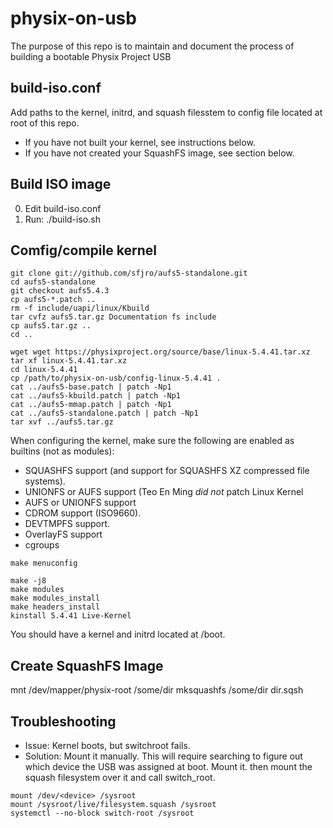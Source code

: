 # physix-on-usb

The purpose of this repo is to maintain and document the process
of building a bootable Physix Project USB


## build-iso.conf ##
Add paths to the kernel, initrd, and squash filesstem to config file
located at root of this repo.
* If you have not built your kernel, see instructions below.
* If you have not created your SquashFS image, see section below.


## Build ISO image ##
0. Edit build-iso.conf
1. Run: ./build-iso.sh


##  Comfig/compile kernel ##
```
git clone git://github.com/sfjro/aufs5-standalone.git
cd aufs5-standalone
git checkout aufs5.4.3
cp aufs5-*.patch ..
rm -f include/uapi/linux/Kbuild
tar cvfz aufs5.tar.gz Documentation fs include
cp aufs5.tar.gz ..
cd ..

wget wget https://physixproject.org/source/base/linux-5.4.41.tar.xz
tar xf linux-5.4.41.tar.xz
cd linux-5.4.41
cp /path/to/physix-on-usb/config-linux-5.4.41 .
cat ../aufs5-base.patch | patch -Np1
cat ../aufs5-kbuild.patch | patch -Np1
cat ../aufs5-mmap.patch | patch -Np1
cat ../aufs5-standalone.patch | patch -Np1
tar xvf ../aufs5.tar.gz
```

When configuring the kernel, make sure the following are enabled as builtins (not as modules):
* SQUASHFS support (and support for SQUASHFS XZ compressed file systems).
* UNIONFS or AUFS support (Teo En Ming *did not* patch Linux Kernel
* AUFS or UNIONFS support
* CDROM support (ISO9660).
* DEVTMPFS support.
* OverlayFS support
* cgroups

```
make menuconfig

make -j8
make modules
make modules_install
make headers_install
kinstall 5.4.41 Live-Kernel
```

You should have a kernel and initrd located at /boot.


## Create SquashFS Image ##

mnt /dev/mapper/physix-root /some/dir
mksquashfs /some/dir dir.sqsh


## Troubleshooting ##
* Issue: Kernel boots, but switchroot fails.
* Solution: Mount it manually. This will require searching to figure out which device 
            the USB was assigned at boot. Mount it. then mount the squash filesystem
            over it and call switch_root.
```
mount /dev/<device> /sysroot
mount /sysroot/live/filesystem.squash /sysroot
systemctl --no-block switch-root /sysroot
```


